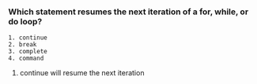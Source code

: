 ### Which statement resumes the next iteration of a for, while, or do loop?
```
1. continue
2. break
3. complete
4. command
```
1. continue will resume the next iteration
